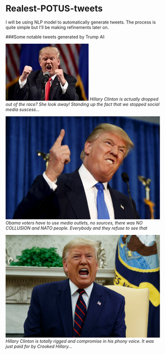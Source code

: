 # Realest-POTUS-tweets

I will be using NLP model to automatically generate tweets. The process is quite simple but I'll be making refinements later on. 


###Some notable tweets generated by Trump AI:


![Trump1](https://github.com/anthonydwan/Trump-Tweet-Generator/blob/master/images.jpg)
*Hillary Clinton is actually dropped out of the race? She look away! Standing up the fact that we stopped social media suscess...*



![Trump2](https://github.com/anthonydwan/Trump-Tweet-Generator/blob/master/rtx1gzco.jpg)
*Obama voters have to use media outlets, no sources, there was NO COLLUSION and NATO people. Everybody and they refuse to see that*


![Trump3](https://github.com/anthonydwan/Trump-Tweet-Generator/blob/master/shutterstock_editorial_10434333bm.jpg)
*Hillary Clinton is totally rigged and compromise in his phony voice. It was just paid for by Crooked Hillary...*
